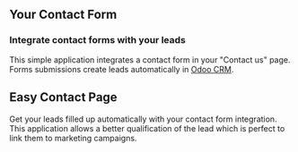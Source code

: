Your Contact Form
-----------------

### Integrate contact forms with your leads

This simple application integrates a contact form in your "Contact us" page.
Forms submissions create leads automatically in <a href="https://www.skyerp.net/page/crm">Odoo CRM</a>.

Easy Contact Page
-----------------

Get your leads filled up automatically with your contact form integration. This
application allows a better qualification of the lead which is perfect to link
them to marketing campaigns.

